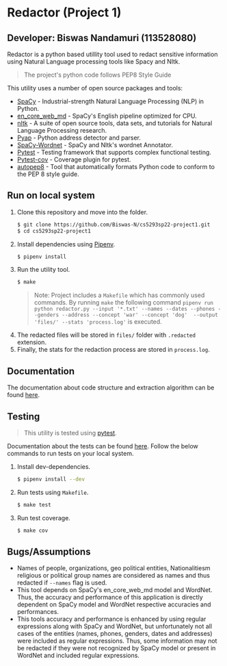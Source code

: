 # Redactor (Project 1)
## Developer: Biswas Nandamuri (113528080)
Redactor is a python based utillity tool used to redact sensitive information using Natural Language processing tools like Spacy and Nltk.

> The project's python code follows PEP8 Style Guide

This utility uses a number of open source packages and tools:

* [SpaCy](https://github.com/explosion/spaCy) -  Industrial-strength Natural Language Processing (NLP) in Python.
* [en_core_web_md](https://spacy.io/models/en#en_core_web_md) - SpaCy's English pipeline optimized for CPU.
* [nltk](https://www.nltk.org/) - A suite of open source tools, data sets, and tutorials for Natural Language Processing research.
* [Pyap](https://github.com/vladimarius/pyap) - Python address detector and parser.
* [SpaCy-Wordnet](https://spacy.io/universe/project/spacy-wordnet) - SpaCy and Nltk's wordnet Annotator.
* [Pytest](https://github.com/pytest-dev/pytest) - Testing framework that supports complex functional testing.
* [Pytest-cov](https://github.com/pytest-dev/pytest-cov) - Coverage plugin for pytest.
* [autopep8](https://github.com/hhatto/autopep8) - Tool that automatically formats Python code to conform to the PEP 8 style guide.

## Run on local system
1. Clone this repository and move into the folder.
    ```sh
    $ git clone https://github.com/Biswas-N/cs5293sp22-project1.git
    $ cd cs5293sp22-project1
    ```
2. Install dependencies using [Pipenv](https://github.com/pypa/pipenv).
    ```sh
    $ pipenv install
    ``` 
3. Run the utility tool.
    ```sh
    $ make
    ```
   > Note: Project includes a `Makefile` which has commonly used commands. By running `make` the following command `pipenv run python redactor.py --input '*.txt' --names --dates --phones --genders --address --concept 'war' --concept 'dog'  --output 'files/' --stats 'process.log'` is executed.
4. The redacted files will be stored in `files/` folder with `.redacted` extension.
5. Finally, the stats for the redaction process are stored in `process.log`.

## Documentation

The documentation about code structure and extraction algorithm can be found [here](./docs/Index.md).

## Testing

> This utility is tested using [pytest](https://github.com/pytest-dev/pytest). 

Documentation about the tests can be found [here](./docs/Testing.md). Follow the below commands to run tests on your local system.
1. Install dev-dependencies.
    ```sh
    $ pipenv install --dev
    ```
2. Run tests using `Makefile`.
    ```sh
    $ make test
    ```
3. Run test coverage.
    ```sh
    $ make cov
    ```

## Bugs/Assumptions
- Names of people, organizations, geo political entities, Nationalitiesm religious or political group names are considered as names and thus redacted if `--names` flag is used.
- This tool depends on SpaCy's en_core_web_md model and WordNet. Thus, the accuracy and performance of this application is directly dependent on SpaCy model and WordNet respective accuracies and performances.
- This tools accuracy and performance is enhanced by using regular expressions along with SpaCy and WordNet, but unfortunately not all cases of the entities (names, phones, genders, dates and addresses) were included as regular expressions. Thus, some information may not be redacted if they were not recognized by SpaCy model or present in WordNet and included regular expressions.